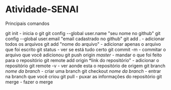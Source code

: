 # Atividade-SENAI
Principais comandos

git init  -  inicia o git
git config --global user.name "seu nome no github"
git config --global user.email "email cadastrado no github"
git add .  -  adicionar todos os arquivos
git add "nome do arquivo"  - adicionar apenas o arquivo que foi escrito
git status  - ver se está tudo certo
git commit -m  -  commitar o arquivo que você adicionou
git push origin *master*  -  mandar o que foi feito para o repositório
git remote add origin *link do repositório"  -  adicionar o repositório
git remote -v  -   ver aonde esta o repositório de origem
git branch *nome da branch*  -  criar uma branch
git checkout *nome da branch*  -  entrar na branch que você criou
git pull  -  puxar as informações do repositório
git merge - fazer o merge

